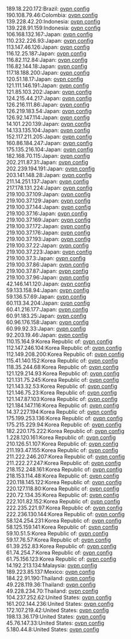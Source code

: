 189.18.220.172:Brazil: [ovpn config](vpn/189_18_220_172.ovpn)  
190.108.79.46:Colombia: [ovpn config](vpn/190_108_79_46.ovpn)  
139.228.42.20:Indonesia: [ovpn config](vpn/139_228_42_20.ovpn)  
139.228.91.159:Indonesia: [ovpn config](vpn/139_228_91_159.ovpn)  
106.168.132.167:Japan: [ovpn config](vpn/106_168_132_167.ovpn)  
110.232.226.93:Japan: [ovpn config](vpn/110_232_226_93.ovpn)  
113.147.46.126:Japan: [ovpn config](vpn/113_147_46_126.ovpn)  
116.12.25.187:Japan: [ovpn config](vpn/116_12_25_187.ovpn)  
116.82.112.84:Japan: [ovpn config](vpn/116_82_112_84.ovpn)  
116.82.144.18:Japan: [ovpn config](vpn/116_82_144_18.ovpn)  
117.18.188.200:Japan: [ovpn config](vpn/117_18_188_200.ovpn)  
120.51.18.17:Japan: [ovpn config](vpn/120_51_18_17.ovpn)  
121.111.146.191:Japan: [ovpn config](vpn/121_111_146_191.ovpn)  
121.85.103.202:Japan: [ovpn config](vpn/121_85_103_202.ovpn)  
124.215.44.217:Japan: [ovpn config](vpn/124_215_44_217.ovpn)  
126.216.111.86:Japan: [ovpn config](vpn/126_216_111_86.ovpn)  
126.219.183.54:Japan: [ovpn config](vpn/126_219_183_54.ovpn)  
126.92.147.114:Japan: [ovpn config](vpn/126_92_147_114.ovpn)  
14.101.220.139:Japan: [ovpn config](vpn/14_101_220_139.ovpn)  
14.133.135.104:Japan: [ovpn config](vpn/14_133_135_104.ovpn)  
152.117.211.205:Japan: [ovpn config](vpn/152_117_211_205.ovpn)  
160.86.184.247:Japan: [ovpn config](vpn/160_86_184_247.ovpn)  
175.135.216.104:Japan: [ovpn config](vpn/175_135_216_104.ovpn)  
182.168.70.115:Japan: [ovpn config](vpn/182_168_70_115.ovpn)  
202.211.87.31:Japan: [ovpn config](vpn/202_211_87_31.ovpn)  
202.239.194.191:Japan: [ovpn config](vpn/202_239_194_191.ovpn)  
203.141.148.28:Japan: [ovpn config](vpn/203_141_148_28.ovpn)  
211.14.251.137:Japan: [ovpn config](vpn/211_14_251_137.ovpn)  
217.178.131.224:Japan: [ovpn config](vpn/217_178_131_224.ovpn)  
219.100.37.109:Japan: [ovpn config](vpn/219_100_37_109.ovpn)  
219.100.37.129:Japan: [ovpn config](vpn/219_100_37_129.ovpn)  
219.100.37.144:Japan: [ovpn config](vpn/219_100_37_144.ovpn)  
219.100.37.16:Japan: [ovpn config](vpn/219_100_37_16.ovpn)  
219.100.37.169:Japan: [ovpn config](vpn/219_100_37_169.ovpn)  
219.100.37.172:Japan: [ovpn config](vpn/219_100_37_172.ovpn)  
219.100.37.176:Japan: [ovpn config](vpn/219_100_37_176.ovpn)  
219.100.37.193:Japan: [ovpn config](vpn/219_100_37_193.ovpn)  
219.100.37.22:Japan: [ovpn config](vpn/219_100_37_22.ovpn)  
219.100.37.223:Japan: [ovpn config](vpn/219_100_37_223.ovpn)  
219.100.37.3:Japan: [ovpn config](vpn/219_100_37_3.ovpn)  
219.100.37.86:Japan: [ovpn config](vpn/219_100_37_86.ovpn)  
219.100.37.87:Japan: [ovpn config](vpn/219_100_37_87.ovpn)  
219.100.37.96:Japan: [ovpn config](vpn/219_100_37_96.ovpn)  
42.146.141.120:Japan: [ovpn config](vpn/42_146_141_120.ovpn)  
59.133.158.94:Japan: [ovpn config](vpn/59_133_158_94.ovpn)  
59.136.57.69:Japan: [ovpn config](vpn/59_136_57_69.ovpn)  
60.113.34.204:Japan: [ovpn config](vpn/60_113_34_204.ovpn)  
60.41.216.177:Japan: [ovpn config](vpn/60_41_216_177.ovpn)  
60.91.183.25:Japan: [ovpn config](vpn/60_91_183_25.ovpn)  
60.96.176.158:Japan: [ovpn config](vpn/60_96_176_158.ovpn)  
60.99.92.33:Japan: [ovpn config](vpn/60_99_92_33.ovpn)  
92.203.19.46:Japan: [ovpn config](vpn/92_203_19_46.ovpn)  
110.15.164.9:Korea Republic of: [ovpn config](vpn/110_15_164_9.ovpn)  
112.147.246.104:Korea Republic of: [ovpn config](vpn/112_147_246_104.ovpn)  
112.149.208.200:Korea Republic of: [ovpn config](vpn/112_149_208_200.ovpn)  
115.41.140.152:Korea Republic of: [ovpn config](vpn/115_41_140_152.ovpn)  
118.35.244.68:Korea Republic of: [ovpn config](vpn/118_35_244_68.ovpn)  
121.129.214.93:Korea Republic of: [ovpn config](vpn/121_129_214_93.ovpn)  
121.131.75.245:Korea Republic of: [ovpn config](vpn/121_131_75_245.ovpn)  
121.143.32.53:Korea Republic of: [ovpn config](vpn/121_143_32_53.ovpn)  
121.146.75.23:Korea Republic of: [ovpn config](vpn/121_146_75_23.ovpn)  
121.147.87.103:Korea Republic of: [ovpn config](vpn/121_147_87_103.ovpn)  
121.184.147.116:Korea Republic of: [ovpn config](vpn/121_184_147_116.ovpn)  
14.37.227.194:Korea Republic of: [ovpn config](vpn/14_37_227_194.ovpn)  
175.199.253.136:Korea Republic of: [ovpn config](vpn/175_199_253_136.ovpn)  
175.215.229.94:Korea Republic of: [ovpn config](vpn/175_215_229_94.ovpn)  
182.220.175.222:Korea Republic of: [ovpn config](vpn/182_220_175_222.ovpn)  
1.228.120.161:Korea Republic of: [ovpn config](vpn/1_228_120_161.ovpn)  
210.126.51.107:Korea Republic of: [ovpn config](vpn/210_126_51_107.ovpn)  
211.193.47.155:Korea Republic of: [ovpn config](vpn/211_193_47_155.ovpn)  
211.222.246.207:Korea Republic of: [ovpn config](vpn/211_222_246_207.ovpn)  
211.222.27.247:Korea Republic of: [ovpn config](vpn/211_222_27_247.ovpn)  
218.152.248.161:Korea Republic of: [ovpn config](vpn/218_152_248_161.ovpn)  
218.153.114.48:Korea Republic of: [ovpn config](vpn/218_153_114_48.ovpn)  
220.118.145.122:Korea Republic of: [ovpn config](vpn/220_118_145_122.ovpn)  
220.127.118.80:Korea Republic of: [ovpn config](vpn/220_127_118_80.ovpn)  
220.72.134.35:Korea Republic of: [ovpn config](vpn/220_72_134_35.ovpn)  
222.101.82.152:Korea Republic of: [ovpn config](vpn/222_101_82_152.ovpn)  
222.235.221.97:Korea Republic of: [ovpn config](vpn/222_235_221_97.ovpn)  
222.236.130.144:Korea Republic of: [ovpn config](vpn/222_236_130_144.ovpn)  
58.124.254.231:Korea Republic of: [ovpn config](vpn/58_124_254_231.ovpn)  
58.125.159.141:Korea Republic of: [ovpn config](vpn/58_125_159_141.ovpn)  
59.10.51.5:Korea Republic of: [ovpn config](vpn/59_10_51_5.ovpn)  
59.17.76.57:Korea Republic of: [ovpn config](vpn/59_17_76_57.ovpn)  
61.39.252.83:Korea Republic of: [ovpn config](vpn/61_39_252_83.ovpn)  
61.74.254.7:Korea Republic of: [ovpn config](vpn/61_74_254_7.ovpn)  
61.75.156.123:Korea Republic of: [ovpn config](vpn/61_75_156_123.ovpn)  
14.192.213.134:Malaysia: [ovpn config](vpn/14_192_213_134.ovpn)  
189.223.85.137:Mexico: [ovpn config](vpn/189_223_85_137.ovpn)  
184.22.91.190:Thailand: [ovpn config](vpn/184_22_91_190.ovpn)  
49.228.119.36:Thailand: [ovpn config](vpn/49_228_119_36.ovpn)  
49.228.234.70:Thailand: [ovpn config](vpn/49_228_234_70.ovpn)  
104.237.252.62:United States: [ovpn config](vpn/104_237_252_62.ovpn)  
161.202.144.236:United States: [ovpn config](vpn/161_202_144_236.ovpn)  
172.107.219.42:United States: [ovpn config](vpn/172_107_219_42.ovpn)  
198.13.36.179:United States: [ovpn config](vpn/198_13_36_179.ovpn)  
45.76.147.33:United States: [ovpn config](vpn/45_76_147_33.ovpn)  
5.180.44.8:United States: [ovpn config](vpn/5_180_44_8.ovpn)  
